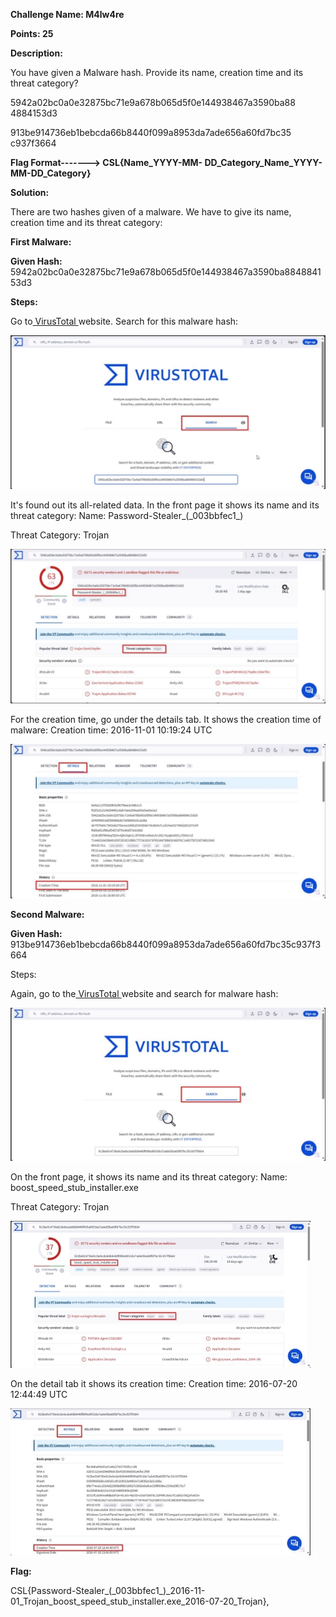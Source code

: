 ﻿**Challenge Name: M4lw4re**
 
**Points: 25** 

**Description:** 

You have given a Malware hash. Provide its name, creation time and its threat category? 

5942a02bc0a0e32875bc71e9a678b065d5f0e144938467a3590ba88 4884153d3 

913be914736eb1bebcda66b8440f099a8953da7ade656a60fd7bc35 c937f3664 

**Flag Format-------> CSL{Name\_YYYY-MM- DD\_Category\_Name\_YYYY-MM-DD\_Category}** 

**Solution:** 

There are two hashes given of a malware. We have to give its name, creation time and its threat category: 

**First Malware:** 

**Given Hash:** 5942a02bc0a0e32875bc71e9a678b065d5f0e144938467a3590ba884884153d3  

**Steps:** 

Go to[ VirusTotal ](https://virustotal.com/)website. Search for this malware hash:

![](001.jpeg)

It's found out its all-related data. In the front page it shows its name and its threat category: Name: Password-Stealer\_(\_003bbfec1\_) 

Threat Category: Trojan 

![](002.jpeg)

For the creation time, go under the details tab. It shows the creation time of malware: Creation time: 2016-11-01 10:19:24 UTC 

![](003.jpeg)

**Second Malware:** 

**Given Hash:** 913be914736eb1bebcda66b8440f099a8953da7ade656a60fd7bc35c937f3664  

Steps: 

Again, go to the[ VirusTotal ](https://virustotal.com/)website and search for malware hash:

![](004.jpeg)

On the front page, it shows its name and its threat category: Name: boost\_speed\_stub\_installer.exe

Threat Category: Trojan 

![](005.jpeg)

On the detail tab it shows its creation time: Creation time: 2016-07-20 12:44:49 UTC 

![](006.jpeg)


**Flag:** 

CSL{Password-Stealer\_(\_003bbfec1\_)\_2016-11- 01\_Trojan\_boost\_speed\_stub\_installer.exe\_2016-07-20\_Trojan}, 
